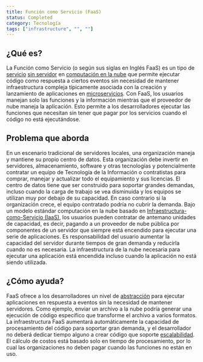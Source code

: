 ```yaml
---
title: Función como Servicio (FaaS)
status: Completed
category: Tecnología
tags: ["infrastructure", "", ""]
---
```


## ¿Qué es?

La Función como Servicio (o según sus siglas en Inglés FaaS) es un tipo de [servicio](/service/) [sin servidor](/es/serverless/) en [computación en la nube](/es/cloud-computing/)
que permite ejecutar código como respuesta a ciertos eventos
sin necesidad de mantener infraestructura compleja
típicamente asociada con la creación y lanzamiento de aplicaciones en [microservicios](/microservices/).
Con FaaS, los usuarios manejan solo las funciones y la información mientras que el proveedor de nube maneja la aplicación.
Esto permite a los desarrolladores ejecutar las funciones que necesitan sin tener que pagar por los servicios cuando el código no está ejecutándose.

## Problema que aborda

En un escenario tradicional de servidores locales, una organización maneja y mantiene su propio centro de datos.
Esta organización debe invertir en servidores, almacenamiento, software y otras tecnologías
y potencialmente contratar un equipo de Tecnología de la Información o contratistas para comprar, manejar y actualizar todo el equipamiento y sus licencias.
El centro de datos tiene que ser construido para soportar grandes demandas, incluso cuando la carga de trabajo se vea disminuida y los equipos se utilizan muy por debajo de su capacidad.
En caso contrario si la organización crece, el equipo contratado podría no cubrir la demanda.
Bajo un modelo estándar computación en la nube basado en [Infraestructura-como-Servicio (IaaS)](/es/infrastructure-as-a-service/),
los usuarios pueden contratar de antemano unidades de capacidad, es decir, pagando a un proveedor de nube pública por componentes de un servidor que siempre está encendido para ejecutar una serie de aplicaciones.
Es responsabilidad del usuario aumentar la capacidad del servidor durante tiempos de gran demanda y reducirla cuando no es necesaria.
La infraestructura de la nube necesaria para ejecutar una aplicación está encendida incluso cuando la aplicación no está siendo utilizada.

## ¿Cómo ayuda?

FaaS ofrece a los desarrolladores un nivel de [abstracción](/abstraction/) para ejecutar aplicaciones en respuesta a eventos sin la necesidad de mantener servidores.
Como ejemplo, enviar un archivo a la nube podría generar una ejecución de código específico que transforme el archivo a varios formatos.
La infraestructura FaaS aumentará automáticamente la capacidad de procesamiento del código para soportar gran demanda,
y el desarrollador no deberá dedicar tiempo alguno a crear código que soporte [escalabilidad](/es/scalability/).
El cálculo de costos está basado solo en tiempo de procesamiento, por lo cual las organizaciones no deben pagar cuando las funciones no están en uso.